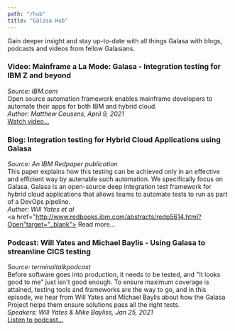 ```yaml
---
path: "/hub"
title: "Galasa Hub"
---
```


Gain deeper insight and stay up-to-date with all things Galasa with blogs, podcasts and videos from fellow Galasians. 

### Video: Mainframe a La Mode: Galasa - Integration testing for IBM Z and beyond
*Source: IBM.com*<br>
Open source automation framework enables mainframe developers to automate their apps for both IBM and hybrid cloud. <br>
*Author: Matthew Cousens, April 9, 2021*<br>
<a href="https://developer.ibm.com/videos/mainframe-a-la-mode-galasa-integration-testing-for-ibm-z-and-beyond/" target="_blank">
 Watch video...</a>

### Blog: Integration testing for Hybrid Cloud Applications using Galasa
*Source: An IBM Redpaper publication*<br>
This paper explains how this testing can be achieved only in an effective and efficient way by autenable such automation. We specifically focus on Galasa. Galasa is an open-source deep integration test framework for hybrid cloud applications that allows teams to automate tests to run as part of a DevOps pipeline. <br>
*Author: Will Yates et al*<br>
<a href="http://www.redbooks.ibm.com/abstracts/redp5614.html?Open"target="_blank"> 
Read more...</a>

### Podcast: Will Yates and Michael Baylis - Using Galasa to streamline CICS testing
*Source: terminaltalkpodcast*<br>
Before software goes into production, it needs to be tested, and "It looks good to me" just isn't good enough. To ensure maximum coverage is attained, testing tools and frameworks are the way to go, and in this episode, we hear from Will Yates and Michael Baylis about how the Galasa Project helps them ensure solutions pass all the right tests.  <br>
*Speakers: Will Yates & Mike Bayliss, Jan 25, 2021*<br>
<a href="https://www.terminaltalk.net/e/will-yates-and-michael-baylis-using-galasa-to-streamline-cics-testing/" target="_blank"> Listen to podcast...</a>